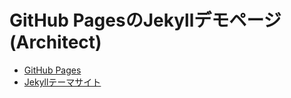 # GitHub PagesのJekyllデモページ(Architect)
- [GitHub Pages](https://shimajima-eiji.github.io/Hosting_demo_jekyll_Architect/)
- [Jekyllテーマサイト](https://github.com/pages-themes/architect)
